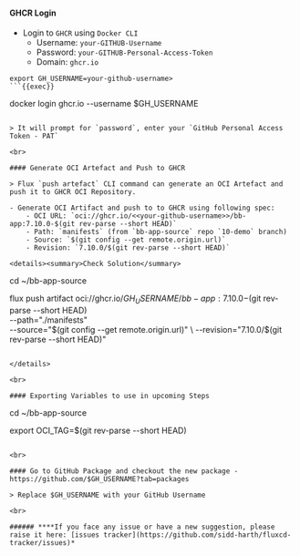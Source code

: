 #### GHCR Login
- Login to `GHCR` using `Docker CLI`
    - Username: `your-GITHUB-Username`
    - Password: `your-GITHUB-Personal-Access-Token`
    - Domain: `ghcr.io`

```
export GH_USERNAME=your-github-username>
```{{exec}}

```
docker login ghcr.io --username $GH_USERNAME
```{{exec}}

> It will prompt for `password`, enter your `GitHub Personal Access Token - PAT`

<br>

#### Generate OCI Artefact and Push to GHCR

> Flux `push artefact` CLI command can generate an OCI Artefact and push it to GHCR OCI Repository.

- Generate OCI Artifact and push to to GHCR using following spec:
    - OCI URL: `oci://ghcr.io/<<your-github-username>>/bb-app:7.10.0-$(git rev-parse --short HEAD)`
    - Path: `manifests` (from `bb-app-source` repo `10-demo` branch)
    - Source: `$(git config --get remote.origin.url)`
    - Revision: `7.10.0/$(git rev-parse --short HEAD)`

<details><summary>Check Solution</summary>

```
cd ~/bb-app-source

flux push artifact oci://ghcr.io/$GH_USERNAME/bb-app:7.10.0-$(git rev-parse --short HEAD) \
--path="./manifests" \
--source="$(git config --get remote.origin.url)" \
--revision="7.10.0/$(git rev-parse --short HEAD)"
```{{exec}}

</details>

<br>

#### Exporting Variables to use in upcoming Steps
```
cd ~/bb-app-source

export OCI_TAG=$(git rev-parse --short HEAD)
```{{exec}}

<br>

#### Go to GitHub Package and checkout the new package - https://github.com/$GH_USERNAME?tab=packages

> Replace $GH_USERNAME with your GitHub Username

<br>

###### ****If you face any issue or have a new suggestion, please raise it here: [issues tracker](https://github.com/sidd-harth/fluxcd-tracker/issues)*





